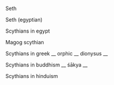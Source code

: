 Seth

Seth (egyptian)

Scythians in egypt

Magog scythian

Scythians in greek
__ orphic
__ dionysus
__ 

Scythians in buddhism
__ śākya
__ 

Scythians in hinduism
